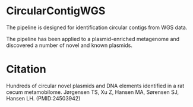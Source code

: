# CircularContigWGS

The pipeline is designed for identification circular contigs from WGS data. 

The pipeline has been applied to a plasmid-enriched metagenome and discovered a number of novel and known plasmids.

# Citation

Hundreds of circular novel plasmids and DNA elements identified in a rat cecum metamobilome. Jørgensen TS, Xu Z, Hansen MA, Sørensen SJ, Hansen LH. (PMID:24503942)
